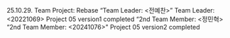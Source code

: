 25.10.29. Team Project: Rebase
“Team Leader: <전예찬>”
Team Leader: <20221069>
Project 05 version1 completed
“2nd Team Member: <정민혁>
“2nd Team Member: <20241076>"
Project 05 version2 completed